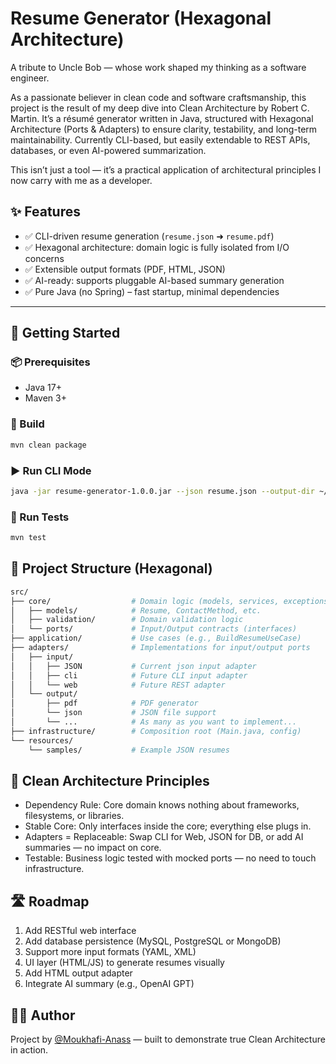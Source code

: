 # Resume Generator (Hexagonal Architecture)

A tribute to Uncle Bob — whose work shaped my thinking as a software engineer.

As a passionate believer in clean code and software craftsmanship, this project is the result of my deep dive into Clean Architecture by Robert C. Martin.
It’s a résumé generator written in Java, structured with Hexagonal Architecture (Ports & Adapters) to ensure clarity, testability, and long-term maintainability.
Currently CLI-based, but easily extendable to REST APIs, databases, or even AI-powered summarization.

This isn’t just a tool — it’s a practical application of architectural principles I now carry with me as a developer.

## ✨ Features

- ✅ CLI-driven resume generation (`resume.json` ➜ `resume.pdf`)
- ✅ Hexagonal architecture: domain logic is fully isolated from I/O concerns
- ✅ Extensible output formats (PDF, HTML, JSON)
- ✅ AI-ready: supports pluggable AI-based summary generation
- ✅ Pure Java (no Spring) – fast startup, minimal dependencies

---

## 🚀 Getting Started

### 📦 Prerequisites

- Java 17+
- Maven 3+

### 🔧 Build

```bash
mvn clean package
```

### ▶️ Run CLI Mode
```bash
java -jar resume-generator-1.0.0.jar --json resume.json --output-dir ~/docs --format TEXT
```

### 🧪 Run Tests
```bash
mvn test
```

## 📁 Project Structure (Hexagonal)
```bash
src/
├── core/                  # Domain logic (models, services, exceptions, ports)
│   ├── models/            # Resume, ContactMethod, etc.
│   ├── validation/        # Domain validation logic
│   └── ports/             # Input/Output contracts (interfaces)
├── application/           # Use cases (e.g., BuildResumeUseCase)
├── adapters/              # Implementations for input/output ports
│   ├── input/
│   │   ├── JSON           # Current json input adapter
│   │   ├── cli            # Future CLI input adapter
│   │   └── web            # Future REST adapter
│   └── output/
│       ├── pdf            # PDF generator
│       └── json           # JSON file support
│       └── ...            # As many as you want to implement...
├── infrastructure/        # Composition root (Main.java, config)
└── resources/
    └── samples/           # Example JSON resumes
```

## 🧱 Clean Architecture Principles
* Dependency Rule: Core domain knows nothing about frameworks, filesystems, or libraries.
* Stable Core: Only interfaces inside the core; everything else plugs in.
* Adapters = Replaceable: Swap CLI for Web, JSON for DB, or add AI summaries — no impact on core.
* Testable: Business logic tested with mocked ports — no need to touch infrastructure.

## 🛣️ Roadmap
1. Add RESTful web interface
2. Add database persistence (MySQL, PostgreSQL or MongoDB)
3. Support more input formats (YAML, XML)
4. UI layer (HTML/JS) to generate resumes visually
5. Add HTML output adapter
6. Integrate AI summary (e.g., OpenAI GPT)


## 👨‍💻 Author
Project by [@Moukhafi-Anass](https://github.com/adeniuobesu) — built to demonstrate true Clean Architecture in action.